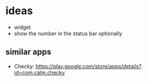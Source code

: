 # ideas

* widget
* show the number in the status bar optionally



## similar apps
* Checky: https://play.google.com/store/apps/details?id=com.calm.checky
